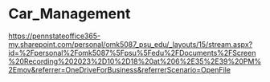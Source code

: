 # Car_Management

https://pennstateoffice365-my.sharepoint.com/personal/omk5087_psu_edu/_layouts/15/stream.aspx?id=%2Fpersonal%2Fomk5087%5Fpsu%5Fedu%2FDocuments%2FScreen%20Recording%202023%2D10%2D18%20at%206%2E35%2E39%20PM%2Emov&referrer=OneDriveForBusiness&referrerScenario=OpenFile
